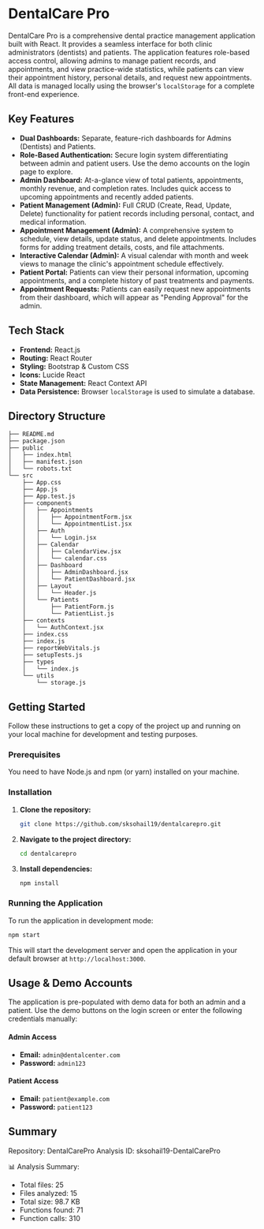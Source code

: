 # DentalCare Pro


DentalCare Pro is a comprehensive dental practice management application built with React. It provides a seamless interface for both clinic administrators (dentists) and patients. The application features role-based access control, allowing admins to manage patient records, and appointments, and view practice-wide statistics, while patients can view their appointment history, personal details, and request new appointments. All data is managed locally using the browser's `localStorage` for a complete front-end experience.

## Key Features

*   **Dual Dashboards:** Separate, feature-rich dashboards for Admins (Dentists) and Patients.
*   **Role-Based Authentication:** Secure login system differentiating between admin and patient users. Use the demo accounts on the login page to explore.
*   **Admin Dashboard:** At-a-glance view of total patients, appointments, monthly revenue, and completion rates. Includes quick access to upcoming appointments and recently added patients.
*   **Patient Management (Admin):** Full CRUD (Create, Read, Update, Delete) functionality for patient records including personal, contact, and medical information.
*   **Appointment Management (Admin):** A comprehensive system to schedule, view details, update status, and delete appointments. Includes forms for adding treatment details, costs, and file attachments.
*   **Interactive Calendar (Admin):** A visual calendar with month and week views to manage the clinic's appointment schedule effectively.
*   **Patient Portal:** Patients can view their personal information, upcoming appointments, and a complete history of past treatments and payments.
*   **Appointment Requests:** Patients can easily request new appointments from their dashboard, which will appear as "Pending Approval" for the admin.

## Tech Stack

*   **Frontend:** React.js
*   **Routing:** React Router
*   **Styling:** Bootstrap & Custom CSS
*   **Icons:** Lucide React
*   **State Management:** React Context API
*   **Data Persistence:** Browser `localStorage` is used to simulate a database.

## Directory Structure
    ├── README.md
    ├── package.json
    ├── public
    │   ├── index.html
    │   ├── manifest.json
    │   └── robots.txt
    └── src
        ├── App.css
        ├── App.js
        ├── App.test.js
        ├── components
        │   ├── Appointments
        │   │   ├── AppointmentForm.jsx
        │   │   └── AppointmentList.jsx
        │   ├── Auth
        │   │   └── Login.jsx
        │   ├── Calendar
        │   │   ├── CalendarView.jsx
        │   │   └── calendar.css
        │   ├── Dashboard
        │   │   ├── AdminDashboard.jsx
        │   │   └── PatientDashboard.jsx
        │   ├── Layout
        │   │   └── Header.js
        │   └── Patients
        │       ├── PatientForm.js
        │       └── PatientList.js
        ├── contexts
        │   └── AuthContext.jsx
        ├── index.css
        ├── index.js
        ├── reportWebVitals.js
        ├── setupTests.js
        ├── types
        │   └── index.js
        └── utils
            └── storage.js

## Getting Started

Follow these instructions to get a copy of the project up and running on your local machine for development and testing purposes.

### Prerequisites

You need to have Node.js and npm (or yarn) installed on your machine.

### Installation

1.  **Clone the repository:**
    ```sh
    git clone https://github.com/sksohail19/dentalcarepro.git
    ```
2.  **Navigate to the project directory:**
    ```sh
    cd dentalcarepro
    ```
3.  **Install dependencies:**
    ```sh
    npm install
    ```

### Running the Application

To run the application in development mode:
```sh
npm start
```
This will start the development server and open the application in your default browser at `http://localhost:3000`.

## Usage & Demo Accounts

The application is pre-populated with demo data for both an admin and a patient. Use the demo buttons on the login screen or enter the following credentials manually:

#### Admin Access
*   **Email:** `admin@dentalcenter.com`
*   **Password:** `admin123`

#### Patient Access
*   **Email:** `patient@example.com`
*   **Password:** `patient123`

## Summary
Repository: DentalCarePro
Analysis ID: sksohail19-DentalCarePro

📊 Analysis Summary:
* Total files: 25
* Files analyzed: 15
* Total size: 98.7 KB
* Functions found: 71
* Function calls: 310


